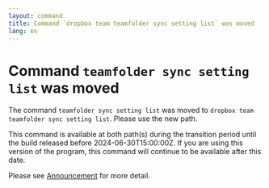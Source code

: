 ```yaml
---
layout: command
title: Command `dropbox team teamfolder sync setting list` was moved
lang: en
---
```


# Command `teamfolder sync setting list` was moved

The command `teamfolder sync setting list` was moved to `dropbox team teamfolder sync setting list`. Please use the new path.

This command is available at both path(s) during the transition period until the build released before 2024-06-30T15:00:00Z. If you are using this version of the program, this command will continue to be available after this date.

Please see [Announcement](https://github.com/watermint/toolbox/discussions/799) for more detail.


